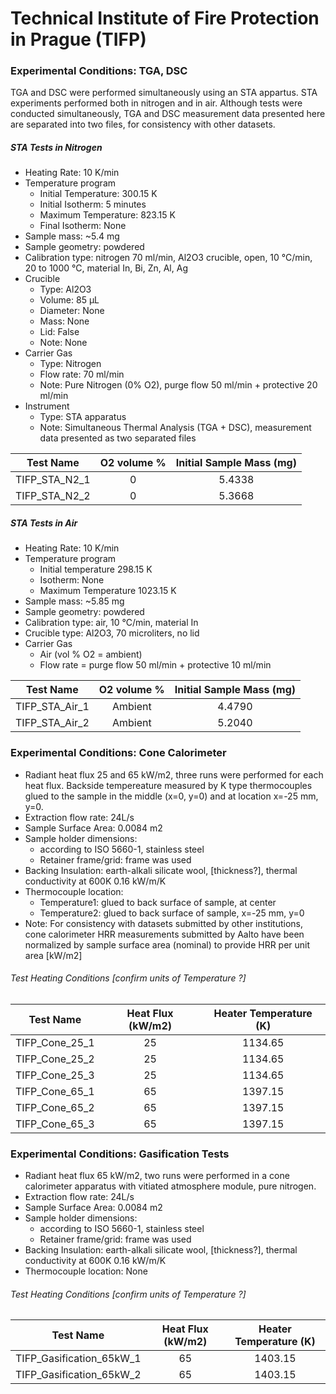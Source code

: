 # Technical Institute of Fire Protection in Prague (TIFP)

### Experimental Conditions: TGA, DSC
TGA and DSC were performed simultaneously using an STA appartus.
STA experiments performed both in nitrogen and in air. Although tests were conducted simultaneously, TGA and DSC measurement data presented here are separated into two files, for consistency with other datasets.

##### STA Tests in Nitrogen
* Heating Rate: 10 K/min
* Temperature program
  - Initial Temperature: 300.15 K
  - Initial Isotherm: 5 minutes
  - Maximum Temperature: 823.15 K
  - Final Isotherm: None
* Sample mass: ~5.4 mg
* Sample geometry: powdered
* Calibration type: nitrogen 70 ml/min, Al2O3 crucible, open, 10 °C/min, 20 to 1000 °C, material In, Bi, Zn, Al, Ag
* Crucible
  - Type: Al2O3
  - Volume: 85 µL
  - Diameter: None
  - Mass: None
  - Lid: False
  - Note: None
* Carrier Gas
  - Type: Nitrogen
  - Flow rate: 70 ml/min
  - Note: Pure Nitrogen (0% O2), purge flow 50 ml/min + protective 20 ml/min
* Instrument
  - Type: STA apparatus
  - Note: Simultaneous Thermal Analysis (TGA + DSC), measurement data presented as two separated files

| Test Name | O2 volume % |  Initial Sample Mass (mg) | 
| --------- | :---------: | :------------------------: |
|TIFP\_STA\_N2\_1 | 0 | 5.4338|  
|TIFP\_STA\_N2\_2 | 0 | 5.3668|  


##### STA Tests in Air
* Heating Rate: 10 K/min
* Temperature program
  - Initial temperature 298.15 K
  - Isotherm: None
  - Maximum Temperature 1023.15 K
* Sample mass: ~5.85 mg
* Sample geometry: powdered
* Calibration type: air,  10 °C/min, material In
* Crucible type: Al2O3, 70 microliters, no lid
* Carrier Gas
  - Air (vol % O2 = ambient)
  - Flow rate = purge flow 50 ml/min + protective 10 ml/min

| Test Name | O2 volume % |  Initial Sample Mass (mg) | 
| --------- | :---------: | :------------------------: |
|TIFP\_STA\_Air\_1 | Ambient | 4.4790|  
|TIFP\_STA\_Air\_2 | Ambient | 5.2040|  



### Experimental Conditions: Cone Calorimeter
* Radiant heat flux 25 and 65 kW/m2, three runs were performed for each heat flux. Backside tempereature measured by K type thermocouples glued to the sample in the middle (x=0, y=0) and at location x=-25 mm, y=0. 
* Extraction flow rate: 24L/s
* Sample Surface Area: 0.0084 m2
* Sample holder dimensions:
    - according to ISO 5660-1, stainless steel
    - Retainer frame/grid: frame was used
* Backing Insulation: earth-alkali silicate wool, [thickness?], thermal conductivity at 600K 0.16 kW/m/K 
* Thermocouple location:
    - Temperature1: glued to back surface of sample, at center
    - Temperature2: glued to back surface of sample, x=-25 mm, y=0
* Note: For consistency with datasets submitted by other institutions, cone calorimeter HRR measurements submitted by Aalto have been normalized by sample surface area (nominal) to provide HRR per unit area [kW/m2]

###### Test Heating Conditions [confirm units of Temperature ?]  
|Test Name | Heat Flux (kW/m2)| Heater Temperature (K) 
|----------|:------:| :---: |
|TIFP_Cone_25_1| 25 | 1134.65 |
|TIFP_Cone_25_2| 25 | 1134.65 |
|TIFP_Cone_25_3| 25 | 1134.65 |
|TIFP_Cone_65_1| 65 | 1397.15 |
|TIFP_Cone_65_2| 65 | 1397.15 |
|TIFP_Cone_65_3| 65 | 1397.15 |


### Experimental Conditions: Gasification Tests
* Radiant heat flux 65 kW/m2, two runs were performed in a cone calorimeter apparatus with vitiated atmosphere module, pure nitrogen.
* Extraction flow rate: 24L/s
* Sample Surface Area: 0.0084 m2
* Sample holder dimensions:
    - according to ISO 5660-1, stainless steel
    - Retainer frame/grid: frame was used
* Backing Insulation: earth-alkali silicate wool, [thickness?], thermal conductivity at 600K 0.16 kW/m/K 
* Thermocouple location: None

###### Test Heating Conditions [confirm units of Temperature ?]  
|Test Name | Heat Flux (kW/m2)| Heater Temperature (K) 
|----------|:------:| :---: |
|TIFP_Gasification_65kW_1| 65 | 1403.15 |
|TIFP_Gasification_65kW_2| 65 | 1403.15 |
